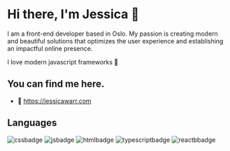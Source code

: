 # Hi there, I'm Jessica 👋
I am a front-end developer based in Oslo. 
My passion is creating modern and beautiful solutions that optimizes the user experience and establishing an impactful online presence.

I love modern javascript frameworks 💅

## You can find me here.
- :rotating_light: https://jessicawarr.com

## Languages 
![cssbadge](https://img.shields.io/badge/CSS-239120?&style=for-the-badge&logo=css3&logoColor=white)
![jsbadge](https://img.shields.io/badge/JavaScript-323330?style=for-the-badge&logo=javascript&logoColor=F7DF1E)
![htmlbadge](	https://img.shields.io/badge/HTML-239120?style=for-the-badge&logo=html5&logoColor=white)
![typescriptbadge](https://img.shields.io/badge/TypeScript-007ACC?style=for-the-badge&logo=typescript&logoColor=white)
![reactbbadge](https://img.shields.io/badge/React-20232A?style=for-the-badge&logo=react&logoColor=61DAFB)


<!--
**frontendjess/frontendjess** is a ✨ _special_ ✨ repository because its `README.md` (this file) appears on your GitHub profile.

Here are some ideas to get you started:

- 🔭 I’m currently working on ...
- 🌱 I’m currently learning ...
- 👯 I’m looking to collaborate on ...
- 🤔 I’m looking for help with ...
- 💬 Ask me about ...
- 📫 How to reach me: ...
- 😄 Pronouns: ...
- ⚡ Fun fact: ...
-->
